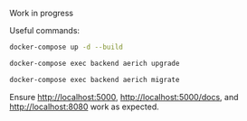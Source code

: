 Work in progress

Useful commands:
```sh
docker-compose up -d --build
```
```sh
docker-compose exec backend aerich upgrade
```
```sh
docker-compose exec backend aerich migrate
```
Ensure [http://localhost:5000](http://localhost:5000), [http://localhost:5000/docs](http://localhost:5000/docs), and [http://localhost:8080](http://localhost:8080) work as expected.
